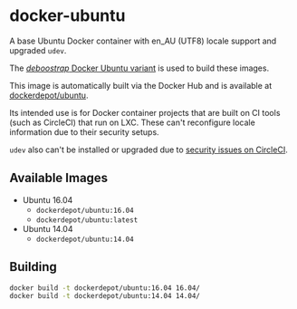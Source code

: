 # docker-ubuntu
A base Ubuntu Docker container with en_AU (UTF8) locale support and upgraded `udev`.

The [_deboostrap_ Docker Ubuntu variant](https://hub.docker.com/_/ubuntu-debootstrap/) is used to build these images.

This image is automatically built via the Docker Hub and is available at [dockerdepot/ubuntu](https://hub.docker.com/r/dockerdepot/ubuntu/).

Its intended use is for Docker container projects that are built on CI tools (such as CircleCI) that run on LXC. These can't reconfigure locale information due to their security setups.

`udev` also can't be installed or upgraded due to [security issues on CircleCI](https://discuss.circleci.com/t/unable-to-install-udev-package-apparmor/657/2).

## Available Images

* Ubuntu 16.04
    - `dockerdepot/ubuntu:16.04`
    - `dockerdepot/ubuntu:latest`
* Ubuntu 14.04
    - `dockerdepot/ubuntu:14.04`

## Building
```bash
docker build -t dockerdepot/ubuntu:16.04 16.04/
docker build -t dockerdepot/ubuntu:14.04 14.04/
```
